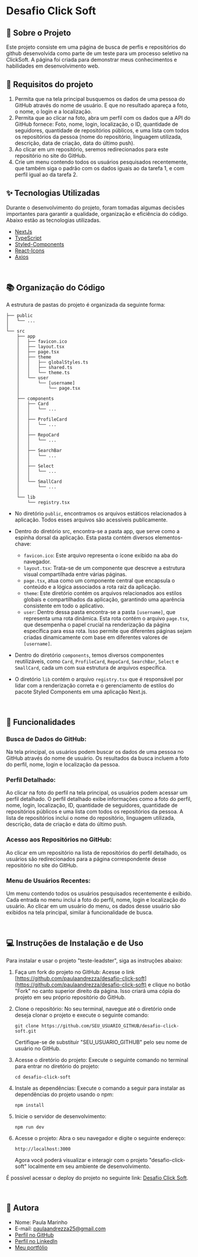 # Desafio Click Soft

## 📑 Sobre o Projeto

Este projeto consiste em uma página de busca de perfis e repositórios do github desenvolvida como parte de um teste para um processo
seletivo na ClickSoft. A página foi criada para demonstrar meus conhecimentos e habilidades em
desenvolvimento web.

## 📝 Requisitos do projeto

1. Permita que na tela principal busquemos os dados de uma pessoa do GitHub através do nome de usuário. E que no resultado apareça a foto, o nome, o login e a localização.
2. Permita que ao clicar na foto, abra um perfil com os dados que a API do GitHub fornece: Foto, nome, login, localização, o ID, quantidade de seguidores, quantidade de repositórios públicos, e uma lista com todos os repositórios da pessoa (nome do repositório, linguagem utilizada, descrição, data de criação, data do último push).
3. Ao clicar em um repositório, seremos redirecionados para este repositório no site do GitHub.
4. Crie um menu contendo todos os usuários pesquisados recentemente, que também siga o padrão com os dados iguais ao da tarefa 1, e com perfil igual ao da tarefa 2.

## ✨ Tecnologias Utilizadas

Durante o desenvolvimento do projeto, foram tomadas algumas decisões importantes para garantir a
qualidade, organização e eficiência do código. Abaixo estão as tecnologias utilizadas.

- [NextJs](https://nextjs.org/)
- [TypeScript](https://www.typescriptlang.org/)
- [Styled-Components](https://styled-components.com/)
- [React-Icons](https://react-icons.github.io/react-icons/)
- [Axios](https://axios-http.com/ptbr/docs/intro)

<br>

## 📚 Organização do Código

A estrutura de pastas do projeto é organizada da seguinte forma:

```
├── public
│   └── ...
│
└── src
    ├── app
    │   ├── favicon.ico
    │   ├── layout.tsx
    │   ├── page.tsx
    │   ├── theme
    │   │   ├── globalStyles.ts
    │   │   ├── shared.ts
    │   │   └── theme.ts
    │   └── user
    │       └── [username]
    │           └── page.tsx
    │
    ├── components
    │   ├── Card
    │   │   └── ...
    │   │
    │   ├── ProfileCard
    │   │   └── ...
    │   │
    │   ├── RepoCard
    │   │   └── ...
    │   │
    │   ├── SearchBar
    │   │   └── ...
    │   │
    │   ├── Select
    │   │   └── ...
    │   │
    │   └── SmallCard
    │       └── ...
    │
    └── lib
        └── registry.tsx
```

- No diretório `public`, encontramos os arquivos estáticos relacionados à aplicação. Todos esses
  arquivos são acessíveis publicamente.

- Dentro do diretório src, encontra-se a pasta app, que serve como a espinha dorsal da aplicação. Esta pasta contém diversos elementos-chave:

  - `favicon.ico`: Este arquivo representa o ícone exibido na aba do navegador.
  - `layout.tsx`: Trata-se de um componente que descreve a estrutura visual compartilhada entre várias páginas.
  - `page.tsx`, atua como um componente central que encapsula o conteúdo e a lógica associados a rota raiz da aplicação.
  - `theme`: Este diretório contém os arquivos relacionados aos estilos globais e compartilhados da aplicação, garantindo uma aparência consistente em todo o aplicativo.
  - `user`: Dentro dessa pasta encontra-se a pasta `[username]`, que representa uma rota dinâmica. Esta rota contém o arquivo `page.tsx`, que desempenha o papel crucial na renderização da página específica para essa rota. Isso permite que diferentes páginas sejam criadas dinamicamente com base em diferentes valores de `[username]`.

- Dentro do diretório `components`, temos diversos componentes reutilizáveis, como `Card`, `ProfileCard`, `RepoCard`, `SearchBar`, `Select` e
  `SmallCard`, cada um com sua estrutura de arquivos específica.

- O diretório `lib` contém o arquivo `registry.tsx` que é responsável por lidar com a renderização
  correta e o gerenciamento de estilos do pacote Styled Components em uma aplicação Next.js.

<br>

## 🎯 Funcionalidades

### Busca de Dados do GitHub:

Na tela principal, os usuários podem buscar os dados de uma pessoa no GitHub através do nome de usuário.
Os resultados da busca incluem a foto do perfil, nome, login e localização da pessoa.

### Perfil Detalhado:

Ao clicar na foto do perfil na tela principal, os usuários podem acessar um perfil detalhado.
O perfil detalhado exibe informações como a foto do perfil, nome, login, localização, ID, quantidade de seguidores, quantidade de repositórios públicos e uma lista com todos os repositórios da pessoa.
A lista de repositórios inclui o nome do repositório, linguagem utilizada, descrição, data de criação e data do último push.

### Acesso aos Repositórios no GitHub:

Ao clicar em um repositório na lista de repositórios do perfil detalhado, os usuários são redirecionados para a página correspondente desse repositório no site do GitHub.

### Menu de Usuários Recentes:

Um menu contendo todos os usuários pesquisados recentemente é exibido.
Cada entrada no menu inclui a foto do perfil, nome, login e localização do usuário.
Ao clicar em um usuário do menu, os dados desse usuário são exibidos na tela principal, similar à funcionalidade de busca.

<br>

## 💻 Instruções de Instalação e de Uso

Para instalar e usar o projeto "teste-leadster", siga as instruções abaixo:

1. Faça um fork do projeto no GitHub: Acesse o link
   [https://github.com/paulaandrezza/desafio-click-soft](https://github.com/paulaandrezza/desafio-click-soft)
   e clique no botão "Fork" no canto superior direito da página. Isso criará uma cópia do projeto em
   seu próprio repositório do GitHub.

2. Clone o repositório: No seu terminal, navegue até o diretório onde deseja clonar o projeto e
   execute o seguinte comando:

   ```
   git clone https://github.com/SEU_USUARIO_GITHUB/desafio-click-soft.git
   ```

   Certifique-se de substituir "SEU_USUARIO_GITHUB" pelo seu nome de usuário no GitHub.

3. Acesse o diretório do projeto: Execute o seguinte comando no terminal para entrar no diretório do
   projeto:

   ```
   cd desafio-click-soft
   ```

4. Instale as dependências: Execute o comando a seguir para instalar as dependências do projeto usando o npm:

   ```
   npm install
   ```

5. Inicie o servidor de desenvolvimento:

   ```
   npm run dev
   ```

6. Acesse o projeto: Abra o seu navegador e digite o seguinte endereço:
   ```
   http://localhost:3000
   ```
   Agora você poderá visualizar e interagir com o projeto "desafio-click-soft" localmente em seu
   ambiente de desenvolvimento.

É possível acessar o deploy do projeto no seguinte link:
[Desafio Click Soft](https://desafio-click-soft.vercel.app/).

<br>

## 👩 Autora

- Nome: Paula Marinho
- E-mail: [paulaandrezza25@gmail.com](mailto:paulaandrezza25@gmail.com)
- [Perfil no GitHub](https://github.com/paulaandrezza)
- [Perfil no LinkedIn](https://www.linkedin.com/in/paula-andrezza/)
- [Meu portfólio](https://paulaandrezza.github.io/portfolio/)
